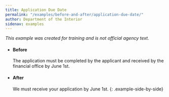 ```yaml
---
title: Application Due Date
permalink: "/examples/before-and-after/application-due-date/"
author: Department of the Interior
sidenav: examples
---
```


_This example was created for training and is not official agency text._

* #### Before

  The application must be completed by the applicant and received by the financial office by June 1st.

* #### After

  We must receive your application by June 1st.
{: .example-side-by-side}
